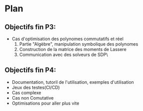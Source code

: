 # Plan

## Objectifs fin P3:

 * Cas d'optimisation des polynomes commutatifs et réel
   1. Partie "Algèbre", manipulation symbolique des polynomes
   2. Construction de la matrice des moments de Lassere
   3. Communication avec des solveurs de SDP\

## Objectifs fin P4:

 * Documentation, tutoril de l'utilisation, exemples d'utilisation
 * Jeux des testes(CI/CD)
 * Cas complexe
 * Cas non Comutative
 * Optimisations pour aller plus vite

